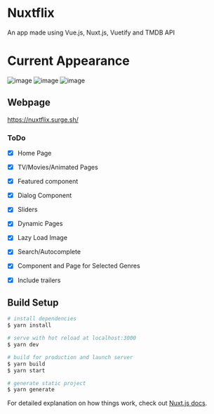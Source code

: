 # Nuxtflix
An app made using Vue.js, Nuxt.js, Vuetify and TMDB API

# Current Appearance
![image](https://i.ibb.co/YDMxq3f/mainpage.png)
![image](https://i.ibb.co/M5Yf0Pz/dynamiccollectionpage.png)
![image](https://i.ibb.co/w0cZKRH/dialogshow.png)


## Webpage
https://nuxtflix.surge.sh/

### ToDo
- [x] Home Page
- [x] TV/Movies/Animated Pages
- [x] Featured component
- [x] Dialog Component
- [x] Sliders
- [x] Dynamic Pages
- [x] Lazy Load Image
- [x] Search/Autocomplete
- [x] Component and Page for Selected Genres
- [x] Include trailers


## Build Setup

```bash
# install dependencies
$ yarn install

# serve with hot reload at localhost:3000
$ yarn dev

# build for production and launch server
$ yarn build
$ yarn start

# generate static project
$ yarn generate
```

For detailed explanation on how things work, check out [Nuxt.js docs](https://nuxtjs.org).
